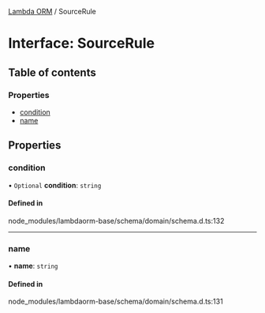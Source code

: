 [Lambda ORM](../README.md) / SourceRule

# Interface: SourceRule

## Table of contents

### Properties

- [condition](SourceRule.md#condition)
- [name](SourceRule.md#name)

## Properties

### condition

• `Optional` **condition**: `string`

#### Defined in

node_modules/lambdaorm-base/schema/domain/schema.d.ts:132

___

### name

• **name**: `string`

#### Defined in

node_modules/lambdaorm-base/schema/domain/schema.d.ts:131
